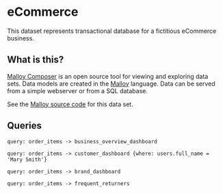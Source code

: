 # eCommerce
This dataset represents transactional database for a fictitious eCommerce business. 

## What is this?

[Malloy Composer](https://github.com/malloydata/malloy-composer) is an open source tool for viewing and exploring data sets.  Data models are created in the  [Malloy](https://github.com/looker-open-source/malloy/) language.  Data can be served from a simple webserver or from a SQL database.  

See the [Malloy source code](https://github.com/malloydata/malloy-samples/tree/main/duckdb/ecommerce) for this data set.


## Queries

<!-- malloy-query
name="Business Overview"
description="A high level overview of the performance of the business"
model="./ecommerce.malloy"
renderer="dashboard"
-->
```malloy
query: order_items -> business_overview_dashboard
```

<!-- malloy-query
name="Customer Look-up"
description="Look up information about a customer and view their history."
model="./ecommerce.malloy"
renderer="dashboard"
-->
```malloy
query: order_items -> customer_dashboard {where: users.full_name = 'Mary Smith'}
```

<!-- malloy-query
name="Brand Dashboard"
description="An overview of brand performance"
model="./ecommerce.malloy"
renderer="dashboard"
-->
```malloy
query: order_items -> brand_dashboard
```

<!-- malloy-query
name="Frequent Returners"
description="Lists individuals who return a lot of merchandise"
model="./ecommerce.malloy"
renderer="table"
-->
```malloy
query: order_items -> frequent_returners
```

